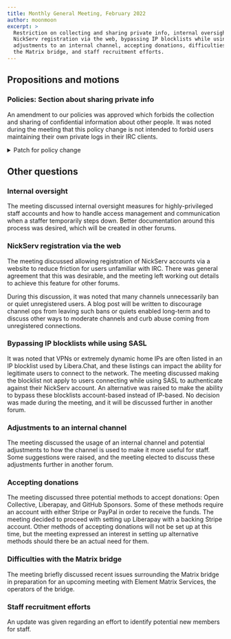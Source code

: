 ```yaml
---
title: Monthly General Meeting, February 2022
author: moonmoon
excerpt: >
  Restriction on collecting and sharing private info, internal oversight,
  NickServ registration via the web, bypassing IP blocklists while using SASL,
  adjustments to an internal channel, accepting donations, difficulties with
  the Matrix bridge, and staff recruitment efforts.
---
```


<!-- markdownlint-disable MD033 -->

## Propositions and motions

### Policies: Section about sharing private info

An amendment to our policies was approved which forbids the collection and
sharing of confidential information about other people. It was noted during
the meeting that this policy change is not intended to forbid users
maintaining their own private logs in their IRC clients.

<details>
<summary>Patch for policy change</summary>
<div markdown="1">

```patch
 policies.md | 10 ++++++++++
 1 file changed, 10 insertions(+)

diff --git a/policies.md b/policies.md
index edafe2a..9fd5ceb 100644
--- a/policies.md
+++ b/policies.md
@@ -60,6 +60,16 @@ Inciting violence is not allowed. The same goes for any other behaviour meant
 to deliberately harass, alarm, or distress a person. We also do
 not tolerate libel and defamation.
 
+Collecting or sharing the private or confidential information of other people
+is not allowed. This includes but is not limited to information such as phone
+numbers, post addresses, email addresses, employment information, usernames or
+sign-in credentials. This does not apply to widely available public
+information such as the office phone number of a public official. Libera.Chat
+users and staff members have the ability to remain pseudonymous. Linking a
+Libera.Chat username of someone operating under a pseudonym to other
+identities against their will is not considered acceptable either on or off
+IRC. Libera.Chat staff will not answer questions about such information.
+
 While we believe in the concept of freedom of thought and freedom of
 expression, Libera.Chat does not operate on the basis of absolute freedom of
 speech, and we impose limitations based on the above rules.
```

</div>
</details>

## Other questions

### Internal oversight

The meeting discussed internal oversight measures for highly-privileged staff
accounts and how to handle access management and communication when a staffer
temporarily steps down. Better documentation around this process was desired,
which will be created in other forums.

### NickServ registration via the web

The meeting discussed allowing registration of NickServ accounts via a website
to reduce friction for users unfamiliar with IRC. There was general agreement
that this was desirable, and the meeting left working out details to achieve
this feature for other forums.

During this discussion, it was noted that many channels unnecessarily ban or
quiet unregistered users. A blog post will be written to discourage channel
ops from leaving such bans or quiets enabled long-term and to discuss other
ways to moderate channels and curb abuse coming from unregistered connections.

### Bypassing IP blocklists while using SASL

It was noted that VPNs or extremely dynamic home IPs are often listed in an IP
blocklist used by Libera.Chat, and these listings can impact the ability for
legitimate users to connect to the network. The meeting discussed making the
blocklist not apply to users connecting while using SASL to authenticate
against their NickServ account. An alternative was raised to make the ability
to bypass these blocklists account-based instead of IP-based. No decision was
made during the meeting, and it will be discussed further in another forum.

### Adjustments to an internal channel

The meeting discussed the usage of an internal channel and potential
adjustments to how the channel is used to make it more useful for staff. Some
suggestions were raised, and the meeting elected to discuss these adjustments
further in another forum.

### Accepting donations

The meeting discussed three potential methods to accept donations: Open
Collective, Liberapay, and GitHub Sponsors. Some of these methods require an
account with either Stripe or PayPal in order to receive the funds. The
meeting decided to proceed with setting up Liberapay with a backing Stripe
account. Other methods of accepting donations will not be set up at this time,
but the meeting expressed an interest in setting up alternative methods should
there be an actual need for them.

### Difficulties with the Matrix bridge

The meeting briefly discussed recent issues surrounding the Matrix bridge in
preparation for an upcoming meeting with Element Matrix Services, the operators
of the bridge.

### Staff recruitment efforts

An update was given regarding an effort to identify potential new members for
staff.

